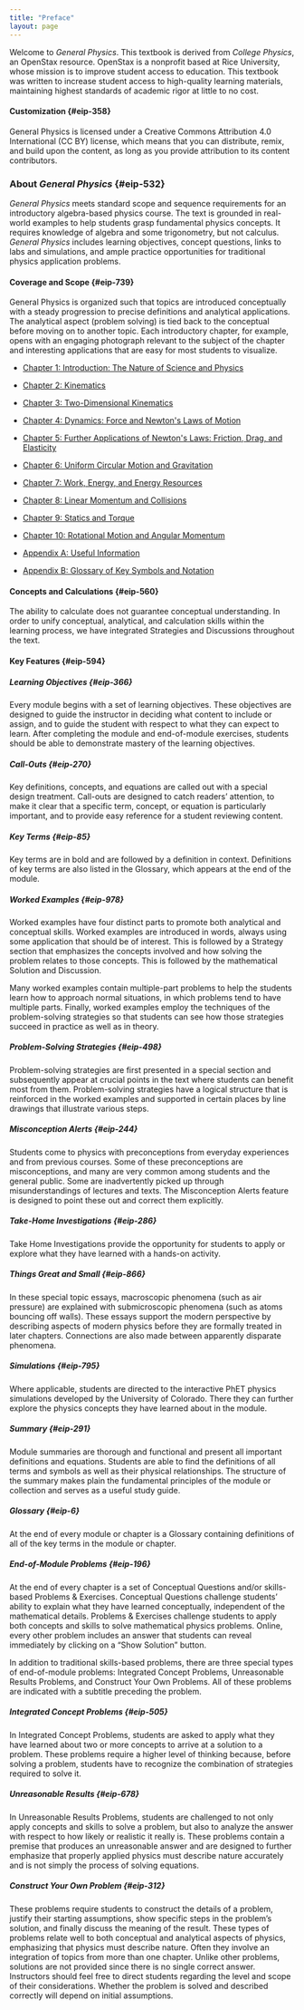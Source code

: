 ```yaml
---
title: "Preface"
layout: page
---
```



Welcome to *General Physics*. This textbook is derived from *College 
Physics*, an OpenStax resource. OpenStax is a nonprofit based at Rice 
University, whose mission is to improve student access to education. This 
textbook was written to increase student access to high-quality learning
materials, maintaining highest standards of academic rigor at little to no 
cost.

#### Customization {#eip-358}

General Physics is licensed under a Creative Commons Attribution 4.0
International (CC BY) license, which means that you can distribute, remix, and
build upon the content, as long as you provide attribution to its
content contributors.

### About *General Physics*   {#eip-532}

*General Physics* meets standard scope and sequence requirements for 
an introductory algebra-based physics course. The text is grounded in
real-world examples to help students grasp fundamental physics concepts. It
requires knowledge of algebra and some trigonometry, but not calculus. *General
Physics* includes learning objectives, concept questions, links to labs and
simulations, and ample practice opportunities for traditional physics
application problems.

#### Coverage and Scope {#eip-739}

General Physics is organized such that topics are introduced conceptually with a
steady progression to precise definitions and analytical applications. The
analytical aspect (problem solving) is tied back to the conceptual before moving
on to another topic. Each introductory chapter, for example, opens with an
engaging photograph relevant to the subject of the chapter and interesting
applications that are easy for most students to visualize.

* [Chapter 1: Introduction: The Nature of Science and 
  Physics](../contents/ch1PhysicsAnIntroduction.md)
* [Chapter 2: Kinematics](../contents/ch2Kinematics.md)
* [Chapter 3: Two-Dimensional Kinematics](../contents/ch2Kinematics.md)
* [Chapter 4: Dynamics: Force and Newton\'s Laws of Motion](../contents/ch4Dynamics.md)
* [Chapter 5: Further Applications of Newton\'s Laws: 
  Friction, Drag, and 
Elasticity](../contents/ch5FurtherApplicationsOfNewtonsLaws)
* [Chapter 6: Uniform Circular Motion and Gravitation](../contents/ch6UniformCircularMotionAndGravitation.md)
* [Chapter 7: Work, Energy, and Energy Resources](../contents/ch7WorkEnergyAndEnergyResources.md)
* [Chapter 8: Linear Momentum and Collisions](../contents/ch8LinearMomentumAndCollisions.md)
* [Chapter 9: Statics and Torque](../contents/ch9StaticsAndTorque.md)
* [Chapter 10: Rotational Motion and Angular Momentum](../contents/ch10RotationalMotionAndAngularMomentum.md)

* [Appendix A: Useful Information](../contents/appAUsefulInformation.md)
* [Appendix B: Glossary of Key Symbols and Notation](../contents/appBGlossaryOfKeySymbolsAndNotation.md)

#### Concepts and Calculations {#eip-560}

The ability to calculate does not guarantee conceptual understanding. In order
to unify conceptual, analytical, and calculation skills within the learning
process, we have integrated Strategies and Discussions throughout the text.

#### Key Features {#eip-594}

##### Learning Objectives {#eip-366}

Every module begins with a set of learning objectives. These objectives are
designed to guide the instructor in deciding what content to include or assign,
and to guide the student with respect to what they can expect to learn.
After completing the module and end-of-module exercises, students should be able
to demonstrate mastery of the learning objectives.

##### Call-Outs {#eip-270}

Key definitions, concepts, and equations are called out with a special design
treatment. Call-outs are designed to catch readers’ attention, to make it clear
that a specific term, concept, or equation is particularly important, and to
provide easy reference for a student reviewing content.

##### Key Terms {#eip-85}

Key terms are in bold and are followed by a definition in context. Definitions
of key terms are also listed in the Glossary, which appears at the end of the
module.

##### Worked Examples {#eip-978}

Worked examples have four distinct parts to promote both analytical and
conceptual skills. Worked examples are introduced in words, always using some
application that should be of interest. This is followed by a Strategy section
that emphasizes the concepts involved and how solving the problem relates to
those concepts. This is followed by the mathematical Solution and Discussion.

Many worked examples contain multiple-part problems to help the students learn
how to approach normal situations, in which problems tend to have multiple
parts. Finally, worked examples employ the techniques of the problem-solving
strategies so that students can see how those strategies succeed in practice as
well as in theory.

##### Problem-Solving Strategies {#eip-498}

Problem-solving strategies are first presented in a special section and
subsequently appear at crucial points in the text where students can benefit
most from them. Problem-solving strategies have a logical structure that is
reinforced in the worked examples and supported in certain places by line
drawings that illustrate various steps.

##### Misconception Alerts {#eip-244}

Students come to physics with preconceptions from everyday experiences and from
previous courses. Some of these preconceptions are misconceptions, and many are
very common among students and the general public. Some are inadvertently picked
up through misunderstandings of lectures and texts. The Misconception Alerts
feature is designed to point these out and correct them explicitly.

##### Take-Home Investigations {#eip-286}

Take Home Investigations provide the opportunity for students to apply or
explore what they have learned with a hands-on activity.

##### Things Great and Small {#eip-866}

In these special topic essays, macroscopic phenomena (such as air pressure) are
explained with submicroscopic phenomena (such as atoms bouncing off walls).
These essays support the modern perspective by describing aspects of modern
physics before they are formally treated in later chapters. Connections are also
made between apparently disparate phenomena.

##### Simulations {#eip-795}

Where applicable, students are directed to the interactive PhET physics
simulations developed by the University of Colorado. There they can further
explore the physics concepts they have learned about in the module.

##### Summary {#eip-291}

Module summaries are thorough and functional and present all important
definitions and equations. Students are able to find the definitions of all
terms and symbols as well as their physical relationships. The structure of the
summary makes plain the fundamental principles of the module or collection and
serves as a useful study guide.

##### Glossary {#eip-6}

At the end of every module or chapter is a Glossary containing definitions of
all of the key terms in the module or chapter.

##### End-of-Module Problems {#eip-196}

At the end of every chapter is a set of Conceptual Questions and/or skills-based
Problems &amp; Exercises. Conceptual Questions challenge students’ ability to
explain what they have learned conceptually, independent of the mathematical
details. Problems &amp; Exercises challenge students to apply both concepts and
skills to solve mathematical physics problems. Online, every other problem
includes an answer that students can reveal immediately by clicking on a “Show
Solution” button.

In addition to traditional skills-based problems, there are three special types
of end-of-module problems: Integrated Concept Problems, Unreasonable Results
Problems, and Construct Your Own Problems. All of these problems are indicated
with a subtitle preceding the problem.

##### Integrated Concept Problems {#eip-505}

In Integrated Concept Problems, students are asked to apply what they have
learned about two or more concepts to arrive at a solution to a problem. These
problems require a higher level of thinking because, before solving a problem,
students have to recognize the combination of strategies required to solve it.

##### Unreasonable Results {#eip-678}

In Unreasonable Results Problems, students are challenged to not only apply
concepts and skills to solve a problem, but also to analyze the answer with
respect to how likely or realistic it really is. These problems contain a
premise that produces an unreasonable answer and are designed to further
emphasize that properly applied physics must describe nature accurately and is
not simply the process of solving equations.

##### Construct Your Own Problem {#eip-312}

These problems require students to construct the details of a problem, justify
their starting assumptions, show specific steps in the problem’s solution, and
finally discuss the meaning of the result. These types of problems relate well
to both conceptual and analytical aspects of physics, emphasizing that physics
must describe nature. Often they involve an integration of topics from more than
one chapter. Unlike other problems, solutions are not provided since there is no
single correct answer. Instructors should feel free to direct students regarding
the level and scope of their considerations. Whether the problem is solved and
described correctly will depend on initial assumptions.
